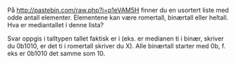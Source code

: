 På http://pastebin.com/raw.php?i=p1eVAM5H finner du en usortert liste med odde antall elementer.
Elementene kan være romertall, binærtall eller heltall. Hva er mediantallet i denne lista?

Svar oppgis i talltypen tallet faktisk er i (eks. er medianen ti i binær, skriver du 0b1010, er det ti i romertall skriver du X). Alle binærtall starter med 0b, f. eks er 0b1010 det samme som 10.